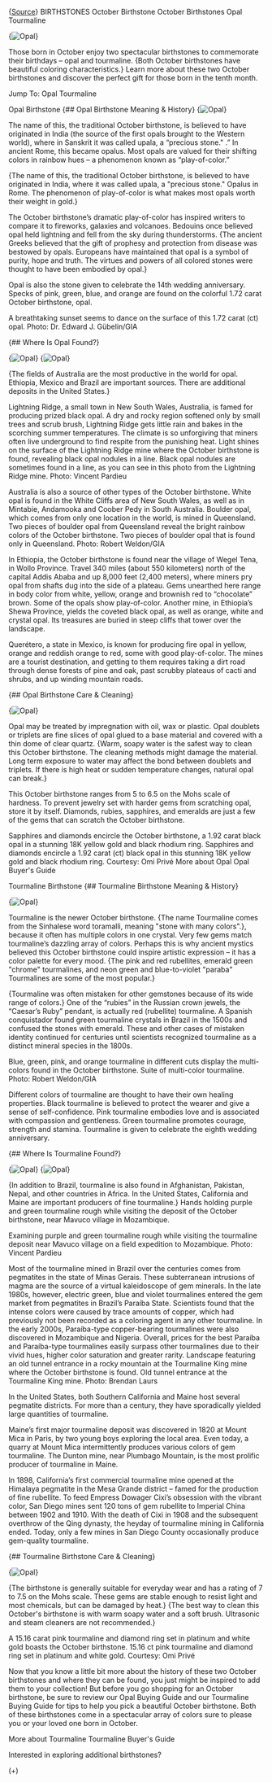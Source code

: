 {[Source](https://www.gia.edu/birthstones/october-birthstones)}
BIRTHSTONES
October Birthstone
October Birthstones Opal Tourmaline

{![Opal](opal-october-birthstones-opal-tourmaline-1280x550.jpg)}

Those born in October enjoy two spectacular birthstones to commemorate their 
birthdays – opal and tourmaline. {Both October birthstones have beautiful 
coloring characteristics.} Learn more about these two October birthstones and 
discover the perfect gift for those born in the tenth month.

Jump To:
Opal Tourmaline

Opal Birthstone
{## Opal Birthstone Meaning & History}
{![Opal](opal-ring-900x507.png)}

The name of this, the traditional October birthstone, is believed to have 
originated in India (the source of the first opals brought to the Western 
world), where in Sanskrit it was called upala, a “precious stone." .” In 
ancient Rome, this became opalus. Most opals are valued for their shifting 
colors in rainbow hues – a phenomenon known as “play-of-color.”

{The name of this, the traditional October birthstone, is believed to have 
originated in India, where it was called upala, a "precious stone." Opalus in 
Rome. The phenomenon of play-of-color is what makes most opals worth their 
weight in gold.}

The October birthstone’s dramatic play-of-color has inspired writers to 
compare it to fireworks, galaxies and volcanoes. Bedouins once believed opal 
held lightning and fell from the sky during thunderstorms. {The ancient Greeks 
believed that the gift of prophesy and protection from disease was bestowed by 
opals. Europeans have maintained that opal is a symbol of purity, hope and 
truth. The virtues and powers of all colored stones were thought to have been 
embodied by opal.}

Opal is also the stone given to celebrate the 14th wedding anniversary.
Specks of pink, green, blue, and orange are found on the colorful 1.72 carat 
October birthstone, opal.

A breathtaking sunset seems to dance on the surface of this 1.72 carat (ct) 
opal. Photo: Dr. Edward J. Gübelin/GIA

{## Where Is Opal Found?}

{![Opal](opal-black-opal-nodules-900x507.png)}
{![Opal](opal-boulder-opal-900x507.png)}

{The fields of Australia are the most productive in the world for opal. 
Ethiopia, Mexico and Brazil are important sources. There are additional 
deposits in the United States.}

Lightning Ridge, a small town in New South Wales, Australia, is famed for 
producing prized black opal. A dry and rocky region softened only by small 
trees and scrub brush, Lightning Ridge gets little rain and bakes in the 
scorching summer temperatures. The climate is so unforgiving that miners often 
live underground to find respite from the punishing heat.
Light shines on the surface of the Lightning Ridge mine where the October 
birthstone is found, revealing black opal nodules in a line.
Black opal nodules are sometimes found in a line, as you can see in this photo 
from the Lightning Ridge mine. Photo: Vincent Pardieu


Australia is also a source of other types of the October birthstone. White opal 
is found in the White Cliffs area of New South Wales, as well as in Mintabie, 
Andamooka and Coober Pedy in South Australia. Boulder opal, which comes from 
only one location in the world, is mined in Queensland.
Two pieces of boulder opal from Queensland reveal the bright rainbow colors of 
the October birthstone.
Two pieces of boulder opal that is found only in Queensland. Photo: Robert 
Weldon/GIA


In Ethiopia, the October birthstone is found near the village of Wegel Tena, in 
Wollo Province. Travel 340 miles (about 550 kilometers) north of the capital 
Addis Ababa and up 8,000 feet (2,400 meters), where miners pry opal from shafts 
dug into the side of a plateau. Gems unearthed here range in body color from 
white, yellow, orange and brownish red to “chocolate” brown. Some of the 
opals show play-of-color. Another mine, in Ethiopia’s Shewa Province, yields 
the coveted black opal, as well as orange, white and crystal opal. Its 
treasures are buried in steep cliffs that tower over the landscape. 

Querétero, a state in Mexico, is known for producing fire opal in yellow, 
orange and reddish orange to red, some with good play-of-color. The mines are a 
tourist destination, and getting to them requires taking a dirt road through 
dense forests of pine and oak, past scrubby plateaus of cacti and shrubs, and 
up winding mountain roads.

{## Opal Birthstone Care & Cleaning}

{![Opal](opal-black-opal-900x507.png)}

Opal may be treated by impregnation with oil, wax or plastic. Opal doublets or 
triplets are fine slices of opal glued to a base material and covered with a 
thin dome of clear quartz. {Warm, soapy water is the safest way to clean this 
October birthstone. The cleaning methods might damage the material. Long term 
exposure to water may affect the bond between doublets and triplets. If there 
is high heat or sudden temperature changes, natural opal can break.}

This October birthstone ranges from 5 to 6.5 on the Mohs scale of hardness. To 
prevent jewelry set with harder gems from scratching opal, store it by itself. 
Diamonds, rubies, sapphires, and emeralds are just a few of the gems that can 
scratch the October birthstone. 

Sapphires and diamonds encircle the October birthstone, a 1.92 carat black opal 
in a stunning 18K yellow gold and black rhodium ring.
Sapphires and diamonds encircle a 1.92 carat (ct) black opal in this stunning 
18K yellow gold and black rhodium ring. Courtesy: Omi Privé
More about Opal Opal Buyer's Guide

Tourmaline Birthstone
{## Tourmaline Birthstone Meaning & History}

{![Opal](opal-october-birthstones-opal-tourmaline-1280x550.jpg)}

Tourmaline is the newer October birthstone. {The name Tourmaline comes from the 
Sinhalese word toramalli, meaning "stone with many colors".}, because it often 
has multiple colors in one crystal. Very few gems match tourmaline’s dazzling 
array of colors. Perhaps this is why ancient mystics believed this October 
birthstone could inspire artistic expression – it has a color palette for 
every mood. {The pink and red rubellites, emerald green "chrome" tourmalines, 
and neon green and blue-to-violet "paraba" Tourmalines are some of the most 
popular.}

{Tourmaline was often mistaken for other gemstones because of its wide range of 
colors.} One of the “rubies” in the Russian crown jewels, the “Caesar’s 
Ruby” pendant, is actually red (rubellite) tourmaline. A Spanish conquistador 
found green tourmaline crystals in Brazil in the 1500s and confused the stones 
with emerald. These and other cases of mistaken identity continued for 
centuries until scientists recognized tourmaline as a distinct mineral species 
in the 1800s.

Blue, green, pink, and orange tourmaline in different cuts display the 
multi-colors found in the October birthstone.
Suite of multi-color tourmaline. Photo: Robert Weldon/GIA


Different colors of tourmaline are thought to have their own healing 
properties. Black tourmaline is believed to protect the wearer and give a sense 
of self-confidence. Pink tourmaline embodies love and is associated with 
compassion and gentleness. Green tourmaline promotes courage, strength and 
stamina. Tourmaline is given to celebrate the eighth wedding anniversary.

{## Where Is Tourmaline Found?}

{![Opal](tourmaline-multi-colors-900x507.png)}
{![Opal](tourmaline-rough-900x507.png)}

{In addition to Brazil, tourmaline is also found in Afghanistan, Pakistan, 
Nepal, and other countries in Africa. In the United States, California and 
Maine are important producers of fine tourmaline.} Hands holding purple and 
green tourmaline rough while visiting the deposit of the October birthstone, 
near Mavuco village in Mozambique. 

Examining purple and green tourmaline rough 
while visiting the tourmaline deposit near Mavuco village on a field expedition 
to Mozambique. Photo: Vincent Pardieu

Most of the tourmaline mined in Brazil over the centuries comes from pegmatites 
in the state of Minas Gerais. These subterranean intrusions of magma are the 
source of a virtual kaleidoscope of gem minerals. In the late 1980s, however, 
electric green, blue and violet tourmalines entered the gem market from 
pegmatites in Brazil’s Paraíba State. Scientists found that the intense 
colors were caused by trace amounts of copper, which had previously not been 
recorded as a coloring agent in any other tourmaline. In the early 2000s, 
Paraíba-type copper-bearing tourmalines were also discovered in Mozambique and 
Nigeria. Overall, prices for the best Paraíba and Paraíba-type tourmalines 
easily surpass other tourmalines due to their vivid hues, higher color 
saturation and greater rarity.
Landscape featuring an old tunnel entrance in a rocky mountain at the 
Tourmaline King mine where the October birthstone is found.
Old tunnel entrance at the Tourmaline King mine. Photo: Brendan Laurs


In the United States, both Southern California and Maine host several pegmatite 
districts. For more than a century, they have sporadically yielded large 
quantities of tourmaline.

Maine’s first major tourmaline deposit was discovered in 1820 at Mount Mica 
in Paris, by two young boys exploring the local area. Even today, a quarry at 
Mount Mica intermittently produces various colors of gem tourmaline. The Dunton 
mine, near Plumbago Mountain, is the most prolific producer of tourmaline in 
Maine. 

In 1898, California’s first commercial tourmaline mine opened at the Himalaya 
pegmatite in the Mesa Grande district – famed for the production of fine 
rubellite. To feed Empress Dowager Cixi’s obsession with the vibrant color, 
San Diego mines sent 120 tons of gem rubellite to Imperial China between 1902 
and 1910. With the death of Cixi in 1908 and the subsequent overthrow of the 
Qing dynasty, the heyday of tourmaline mining in California ended. Today, only 
a few mines in San Diego County occasionally produce gem-quality tourmaline.

{## Tourmaline Birthstone Care & Cleaning}

{![Opal](tourmaline-pink-tourmaline-ring-900x507.png)}

{The birthstone is generally suitable for everyday wear and has a rating of 7 
to 7.5 on the Mohs scale. These gems are stable enough to resist light and most 
chemicals, but can be damaged by heat.} {The best way to clean this October's 
birthstone is with warm soapy water and a soft brush. Ultrasonic and steam 
cleaners are not recommended.}

A 15.16 carat pink tourmaline and diamond ring set in platinum and white gold 
boasts the October birthstone. 15.16 ct pink tourmaline and diamond ring set in 
platinum and white gold. Courtesy: Omi Privé

Now that you know a little bit more about the history of these two October 
birthstones and where they can be found, you just might be inspired to add them 
to your collection! But before you go shopping for an October birthstone, be 
sure to review our Opal Buying Guide and our Tourmaline Buying Guide for tips 
to help you pick a beautiful October birthstone. Both of these birthstones come 
in a spectacular array of colors sure to please you or your loved one born in 
October.

More about Tourmaline Tourmaline Buyer's Guide

Interested in exploring additional birthstones?

(+)
